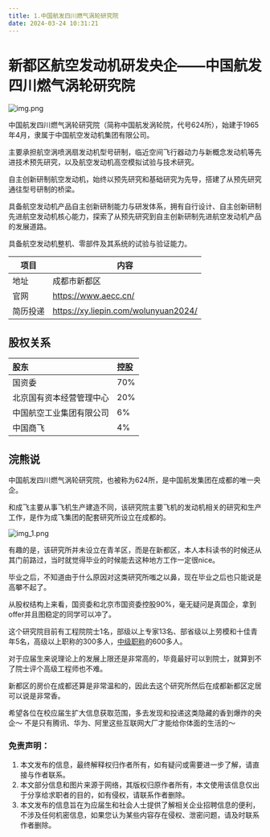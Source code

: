 ```yaml
---
title: 1.中国航发四川燃气涡轮研究院
date: 2024-03-24 10:31:21
---
```


# 新都区航空发动机研发央企——中国航发四川燃气涡轮研究院
![img.png](/images/df3fdsg.png)

中国航发四川燃气涡轮研究院（简称中国航发涡轮院，代号624所），始建于1965年4月，隶属于中国航空发动机集团有限公司。

主要承担航空涡喷涡扇发动机型号研制，临近空间飞行器动力与新概念发动机等先进技术预先研究，以及航空发动机高空模拟试验与技术研究。

自主创新研制航空发动机，始终以预先研究和基础研究为先导，搭建了从预先研究通往型号研制的桥梁。

具备航空发动机产品自主创新研制能力与研发体系，拥有自行设计、自主创新研制先进航空发动机核心能力，探索了从预先研究到自主创新研制先进航空发动机产品的发展道路。

具备航空发动机整机、零部件及其系统的试验与验证能力。

| 项目   | 内容                                     |
| ---- | -------------------------------------- |
| 地址   | 成都市新都区                                 |
| 官网   | <https://www.aecc.cn/>                 |
| 简历投递 | <https://xy.liepin.com/wolunyuan2024/> |

## 股权关系

| 股东           | 控股  |
| :----------- | :-- |
| 国资委          | 70% |
| 北京国有资本经营管理中心 | 20% |
| 中国航空工业集团有限公司 | 6%  |
| 中国商飞         | 4%  |

## 浣熊说

中国航发四川燃气涡轮研究院，也被称为624所，是中国航发集团在成都的唯一央企。

和成飞主要从事飞机生产建造不同，该研究院主要飞机的发动机相关的研究和生产工作，是作为成飞集团的配套研究所设立在成都的。

![img_1.png](/images/sdfef3445.png)

有趣的是，该研究所并未设立在青羊区，而是在新都区，本人本科读书的时候还从其门前路过，当时就觉得毕业的时候能去这种地方工作一定很nice。

毕业之后，不知道由于什么原因对这类研究所嗤之以鼻，现在毕业之后也只能说是高攀不起了。

从股权结构上来看，国资委和北京市国资委控股90%，毫无疑问是真国企，拿到offer并且图稳定的同学可以冲了。

这个研究院目前有工程院院士1名，部级以上专家13名、部省级以上劳模和十佳青年5名，高级以上职称的300多人，[中级职称](https://baike.baidu.com/item/%E4%B8%AD%E7%BA%A7%E8%81%8C%E7%A7%B0/5994756?fromModule=lemma_inlink)的600多人。

对于应届生来说理论上的发展上限还是非常高的，毕竟最好可以到院士，就算到不了院士评个高级工程师也不难。

新都区的房价在成都还算是非常温和的，因此去这个研究所然后在成都新都区定居可以说是非常香。

希望各位在校应届生扩大信息获取范围，多去发现和投递这类隐藏的香到爆炸的央企～ 不是只有腾讯、华为、阿里这些互联网大厂才能给你体面的生活的～

### 免责声明：

1. 本文发布的信息，最终解释权归作者所有，如有疑问或需要进一步了解，请直接与作者联系。
2. 本文部分信息和图片来源于网络，其版权归原作者所有，本文使用该信息仅出于分享给求职者的目的，如有侵权，请联系作者删除。
3. 本文发布的信息旨在为应届生和社会人士提供了解相关企业招聘信息的便利，不涉及任何机密信息，如果您认为某些内容存在侵权、泄密问题，请及时联系作者删除。

